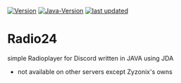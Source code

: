 [![Version](https://img.shields.io/badge/Version-1.2-orange)]() 
[![Java-Version](https://img.shields.io/badge/Java%20JDK-14-blue)]()
[![last updated](https://img.shields.io/badge/last%20updated-22/11/2020-9cf)]()
# Radio24
simple Radioplayer for Discord written in JAVA using JDA
- not available on other servers except Zyzonix's owns
